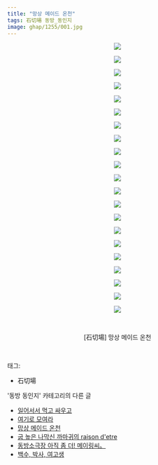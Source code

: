 ```yaml
---
title: "망상 메이드 온천"
tags: 石切場 동방_동인지
image: ghap/1255/001.jpg
---
```

<div class="article">
<p style="text-align: center; clear: none; float: none;"><img src="{{ site.nasurl }}/ghap/1255/001.jpg"/></p>
<p style="text-align: center; clear: none; float: none;"><img src="{{ site.nasurl }}/ghap/1255/002.jpg"/></p>
<p style="text-align: center; clear: none; float: none;"><img src="{{ site.nasurl }}/ghap/1255/003.jpg"/></p>
<p style="text-align: center; clear: none; float: none;"><img src="{{ site.nasurl }}/ghap/1255/004.jpg"/></p>
<p style="text-align: center; clear: none; float: none;"><img src="{{ site.nasurl }}/ghap/1255/005.jpg"/></p>
<p style="text-align: center; clear: none; float: none;"><img src="{{ site.nasurl }}/ghap/1255/006.jpg"/></p>
<p style="text-align: center; clear: none; float: none;"><img src="{{ site.nasurl }}/ghap/1255/007.jpg"/></p>
<p style="text-align: center; clear: none; float: none;"><img src="{{ site.nasurl }}/ghap/1255/008.jpg"/></p>
<p style="text-align: center; clear: none; float: none;"><img src="{{ site.nasurl }}/ghap/1255/009.jpg"/></p>
<p style="text-align: center; clear: none; float: none;"><img src="{{ site.nasurl }}/ghap/1255/010.jpg"/></p>
<p style="text-align: center; clear: none; float: none;"><img src="{{ site.nasurl }}/ghap/1255/011.jpg"/></p>
<p style="text-align: center; clear: none; float: none;"><img src="{{ site.nasurl }}/ghap/1255/012.jpg"/></p>
<p style="text-align: center; clear: none; float: none;"><img src="{{ site.nasurl }}/ghap/1255/013.jpg"/></p>
<p style="text-align: center; clear: none; float: none;"><img src="{{ site.nasurl }}/ghap/1255/014.jpg"/></p>
<p style="text-align: center; clear: none; float: none;"><img src="{{ site.nasurl }}/ghap/1255/015.jpg"/></p>
<p style="text-align: center; clear: none; float: none;"><img src="{{ site.nasurl }}/ghap/1255/016.jpg"/></p>
<p style="text-align: center; clear: none; float: none;"><img src="{{ site.nasurl }}/ghap/1255/017.jpg"/></p>
<p style="text-align: center; clear: none; float: none;"><img src="{{ site.nasurl }}/ghap/1255/018.jpg"/></p>
<p style="text-align: center; clear: none; float: none;"><img src="{{ site.nasurl }}/ghap/1255/019.jpg"/></p>
<p style="text-align: center; clear: none; float: none;"><img src="{{ site.nasurl }}/ghap/1255/020.jpg"/></p>
<p style="text-align: center; clear: none; float: none;"><img src="{{ site.nasurl }}/ghap/1255/021.jpg"/></p>
<p style="text-align: center; clear: none; float: none;"><br/></p>
<p style="text-align: center; clear: none; float: none;">[石切場] 망상 메이드 온천</p>
<p><br/></p>
</div><div class="tagTrail">
<p>태그: </p>
<ul>
<li>石切場</li>
</ul>
</div><div class="another">
<p>'동방 동인지' 카테고리의 다른 글</p>
<ul>
<li><a href="/2016-07-31-ghap_1257">일어서서 먹고 싸우고</a></li>
<li><a href="/2016-07-31-ghap_1256">여기로 모여라</a></li>
<li><a href="/2016-07-31-ghap_1255">망상 메이드 온천</a></li>
<li><a href="/2016-07-31-ghap_1253">굽 높은 나막신 까마귀의 raison d'etre</a></li>
<li><a href="/2016-07-31-ghap_1252">동방소극장 아직 좀 더! 메이링씨。</a></li>
<li><a href="/2016-07-31-ghap_1251">백수, 박사, 여고생</a></li>
</ul>
</div><div class="cb_module cb_fluid">
<div class="cb_wrt cb_profile">
</div><!-- commentList close -->
</div>